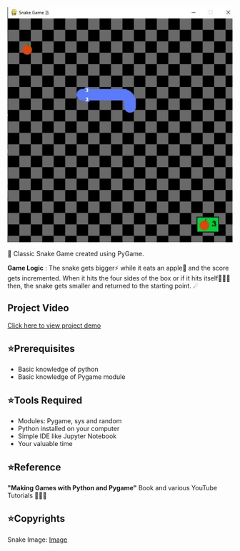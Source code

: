 ![image](https://github.com/Ganeshuthiravasagam/Snake-Game/blob/main/Sanke%20Game.jpeg)

🐍 Classic Snake Game created using PyGame.

**Game Logic** : The snake gets bigger⚡ while it eats an apple🍎 and the score gets incremented. When it hits the four sides of the box or if it hits itself🤦🏽‍♂️ then, the snake gets smaller and returned to the starting point. ☄

## Project Video
[Click here to view project demo](https://www.linkedin.com/feed/update/urn:li:activity:6764463019834654720/)

## ⭐Prerequisites
- Basic knowledge of python
- Basic knowledge of Pygame module

## ⭐Tools Required
- Modules: Pygame, sys and random 
- Python installed on your computer
- Simple IDE like Jupyter Notebook
- Your valuable time

## ⭐Reference
**"Making Games with Python and Pygame"** Book and various YouTube Tutorials 👩🏽‍🏫

## ⭐Copyrights
Snake Image: [Image](https://github.com/clear-code-projects)
